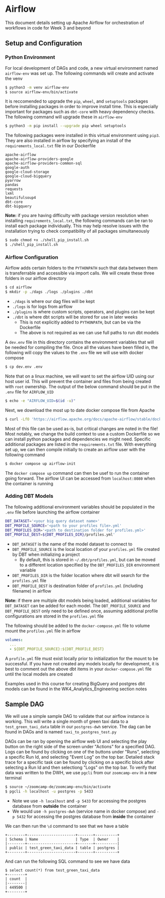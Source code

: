 # Airflow

This document details setting up Apache Airflow for orchestration of workflows in code for Week 3 and beyond

## Setup and Configuration

### Python Environment

For local development of DAGs and code, a new virtual environment named `airflow-env` was set up. The following commands will create and activate the venv
```bash
$ python3 -m venv airflow-env
$ source airflow-env/bin/activate
```

It is reccomended to upgrade the `pip`, `wheel`, and `setuptools` packages before installing packages in order to improve install time. This is especially important for packages such as `dbt-core` with heavy dependency checks. The following command will upgrade these in `airflow-env`
```bash
$ python3 -m pip install --upgrade pip wheel setuptools
```

The following packages were installed in this virtual environment using `pip3`. They are also installed in airflow by specifying an install of the `requirements_local.txt` file in our Dockerfile
```
apache-airflow
apache-airflow-providers-google
apache-airflow-providers-common-sql
google-auth
google-cloud-storage
google-cloud-bigquery
pyarrow
pandas
requests
lxml
beautifulsoup4
dbt-core
dbt-bigquery
```

**Note:** if you are having difficulty with package version resolution when installing `requirements_local.txt`, the following commands can be ran to install each package individually. This may help resolve issues with the installation trying to check compatibility of all packages simultaneously
```bash
$ sudo chmod +x ./shell_pip_install.sh
$ ./shell_pip_install.sh
```

### Airflow Configuration

Airflow adds certain folders to the `PYTHONPATH` such that data between them is transferrable and accessible via import calls. We will create these three folders in our airflow directory
```bash
$ cd airflow
$ mkdir -p ./dags ./logs ./plugins ./dbt
```
* `./dags` is where our dag files will be kept
* `./logs` is for logs from airflow
* `./plugins` is where custom scripts, operators, and plugins can be kept
* `./dbt` is where dbt scripts will be stored for use in later weeks
  * This is not explicitly added to `PYTHONPATH`, but can be via the Dockerfile
  * The above is not required as we can use full paths to run dbt models

A `dev.env` file in this directory contains the environment variables that will be needed for compiling the file. Once all the values have been filled in, the following will copy the values to the `.env` file we will use with docker compose
```bash
$ cp dev.env .env
```

Note that on a linux machine, we will want to set the airflow UID using our host user id. This will prevent the container and files from being created with `root` ownership. The output of the below command should be put in the `.env` file for `AIRFLOW_UID`
```bash
$ echo -e "AIRFLOW_UID=$(id -u)"
```

Next, we download the most up to date docker compose file from Apache
```bash
$ curl -LfO 'https://airflow.apache.org/docs/apache-airflow/stable/docker-compose.yaml'
```

Most of this file can be used as-is, but critical changes are noted in the file! Most notably, we change the build context to use a custom Dockerfile so we can install python packages and dependencies we might need. Specific additional packages are listed in the `requirements.txt` file. With everything set up, we can then compile initially to create an airflow user with the following command
```bash
$ docker compose up airflow-init
```

The `docker compose up` command can then be usef to run the container going forward. The airflow UI can be accessed from `localhost:8080` when the container is running

### Adding DBT Models

The following additional environment variables should be populated in the `.env` file before launching the airflow container
```bash
DBT_DATASET='<your big query dataset name>'
DBT_PROFILE_SOURCE='<path to your profiles file>.yml'
DBT_PROFILES_DIR='<path to destination folder for profiles.yml>'
DBT_PROFILE_DEST=${DBT_PROFILES_DIR}/profiles.yml'
```
* `DBT_DATASET` is the name of the model dataset to connect to
* `DBT_PROFILE_SOURCE` is the local location of your `profiles.yml` file created by DBT when initializing a project
  * By default, this is stored in `~/.dbt/profiles.yml`, but can be moved to a different location specified by the `DBT_PROFILES_DIR` environment variable
* `DBT_PROFILES_DIR` is the folder location where dbt will search for the `profiles.yml` file
* `DBT_PROFILE_DEST` is destination folder of `profiles.yml` (including filename) in airflow 

**Note:** if there are multiple dbt models being loaded, additional variables for `DBT_DATASET` can be added for each model. The `DBT_PROFILE_SOURCE` and `DBT_PROFILE_DEST` only need to be defined once, assuming additional profile configurations are stored in the `profiles.yml` file

The following should be added to the `docker-compose.yml` file to volume mount the `profiles.yml` file in airflow
```yml
volumes:
  ...
  - ${DBT_PROFILE_SOURCE}:${DBT_PROFILE_DEST}
```

A `profile.yml` file must exist locally prior to initialization for the mount to be successful. If you have not created any models locally for development, it is best to comment out the above dbt items in your `docker-compose.yml` file until the local models are created

Examples used in this course for creating BigQuery and postgres dbt models can be found in the WK4_Analytics_Engineering section notes

## Sample DAG

We will use a simple sample DAG to validate that our airflow instance is working. This will write a single month of green taxi data to a `test_green_taxi_data` table in our `postgres-dwh` service. The dag can be found in DAGs and is named `taxi_to_postgres_test.py`

DAGs can be ran by opening the airflow web UI and selecting the play button on the right side of the screen under "Actions" for a specified DAG. Logs can be found by clicking on one of the buttons under "Runs", selecting a specific Run Id, and selecting "Event Log" on the top bar. Detailed stack trace for a specific task can be found by clicking on a specific block after selecting a Run Id and then selectiong "Logs" on the top bar. To verify that data was written to the DWH, we use `pgcli` from our `zoomcamp-env` in a new terminal
```bash
$ source ~/zoomcamp-de/zoomcamp-env/bin/activate
$ pgcli -h localhost -u postgres -p 5433
```
* Note we use `-h localhost` and `-p 5433` for accessing the postgres database from **outside** the container
* We would use `-h postgres-dwh` (service name in docker compose) and `-p 5432` for accessing the postgres database from **inside** the container

We can then run the `\d` command to see that we have a table
```
+--------+----------------------+-------+----------+
| Schema | Name                 | Type  | Owner    |
|--------+----------------------+-------+----------|
| public | test_green_taxi_data | table | postgres |
+--------+----------------------+-------+----------+
```

And can run the following SQL command to see we have data
```
$ select count(*) from test_green_taxi_data
+--------+
| count  |
|--------|
| 449500 |
+--------+
```
